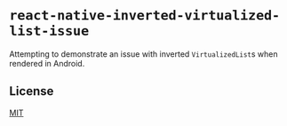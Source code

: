 # `react-native-inverted-virtualized-list-issue`

Attempting to demonstrate an issue with inverted `VirtualizedList`s when rendered in Android.

## License

[MIT](./LICENSE)
